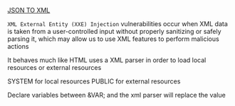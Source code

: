 

[JSON TO XML](https://www.convertjson.com/json-to-xml.htm)

`XML External Entity (XXE) Injection` vulnerabilities occur when XML data is taken from a user-controlled input without properly sanitizing or safely parsing it, which may allow us to use XML features to perform malicious actions

It behaves much like HTML uses a XML parser in order to load local resources or external resources 


SYSTEM for local resources
PUBLIC for external resources

Declare variables between &VAR; and the xml parser will replace the value